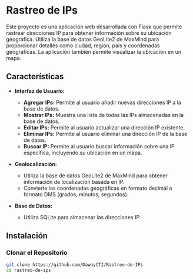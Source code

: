 # Rastreo de IPs

Este proyecto es una aplicación web desarrollada con Flask que permite rastrear direcciones IP para obtener información sobre su ubicación geográfica. Utiliza la base de datos GeoLite2 de MaxMind para proporcionar detalles como ciudad, región, país y coordenadas geográficas. La aplicación también permite visualizar la ubicación en un mapa.

## Características

- **Interfaz de Usuario:**
  - **Agregar IPs:** Permite al usuario añadir nuevas direcciones IP a la base de datos.
  - **Mostrar IPs:** Muestra una lista de todas las IPs almacenadas en la base de datos.
  - **Editar IPs:** Permite al usuario actualizar una dirección IP existente.
  - **Eliminar IPs:** Permite al usuario eliminar una dirección IP de la base de datos.
  - **Buscar IP:** Permite al usuario buscar información sobre una IP específica, incluyendo su ubicación en un mapa.

- **Geolocalización:**
  - Utiliza la base de datos GeoLite2 de MaxMind para obtener información de localización basada en IP.
  - Convierte las coordenadas geográficas en formato decimal a formato DMS (grados, minutos, segundos).

- **Base de Datos:**
  - Utiliza SQLite para almacenar las direcciones IP.

## Instalación

### Clonar el Repositorio

```bash
git clone https://github.com/DawnyCTI/Rastreo-de-IPs
cd rastreo-de-ips


